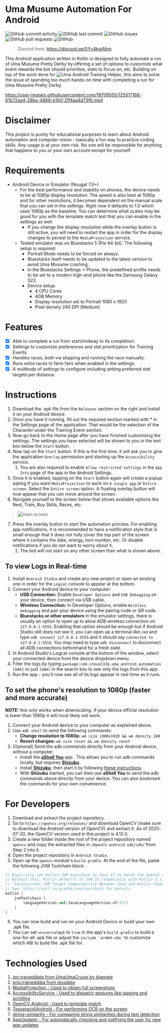 # Uma Musume Automation For Android

![GitHub commit activity](https://img.shields.io/github/commit-activity/m/steve1316/uma-android-automation?logo=GitHub) ![GitHub last commit](https://img.shields.io/github/last-commit/steve1316/uma-android-automation?logo=GitHub) ![GitHub issues](https://img.shields.io/github/issues/steve1316/uma-android-automation?logo=GitHub) ![GitHub pull requests](https://img.shields.io/github/issues-pr/steve1316/uma-android-automation?logo=GitHub) ![GitHub](https://img.shields.io/github/license/steve1316/uma-android-automation?logo=GitHub)

> Discord here: https://discord.gg/5Yv4kqjAbm

This Android application written in Kotlin is designed to fully automate a run of Uma Musume Pretty Derby by offering a set of options to customize what event rewards the bot should prioritise, stats to focus on, etc. Building on top of the work done for ![Uma Android Training Helper](https://github.com/steve1316/uma-android-training-helper), this aims to solve the issue of spending too much hands-on time with completing a run for Uma Musume Pretty Derby.

https://user-images.githubusercontent.com/18709555/125517168-61b72aa4-28be-4868-b160-2ff4aa4d73f6.mp4

# Disclaimer

This project is purely for educational purposes to learn about Android automation and computer vision - basically a fun way to practice coding skills. Any usage is at your own risk. No one will be responsible for anything that happens to you or your own account except for yourself.

# Requirements

-   Android Device or Emulator (Nougat 7.0+)
    -   For the best performance and stability on phones, the device needs to be at 1080p display resolution. The speed is also best at 1080p and for other resolutions, it becomes dependent on the manual scale that you can set in the settings. Right now it defaults to 1.0 which uses 1080p as the baseline. You can determine what scales may be good for you with the template match test that you can enable in the settings as well.
        -   If you change the display resolution while the overlay button is still active, you will need to restart the app in order for the display changes to persist to the `MediaProjection` service.
    -   Tested emulator was on Bluestacks 5 (Pie 64-bit). The following setup is required:
        -   Portrait Mode needs to be forced on always.
        -   Bluestacks itself needs to be updated to the latest version to avoid Uma Musume crashing.
        -   In the Bluestacks Settings > Phone, the predefined profile needs to be set to a modern high-end phone like the Samsung Galaxy S22.
        -   Device setup:
            -   4 CPU Cores
            -   4GB Memory
            -   Display resolution set to Portrait 1080 x 1920
            -   Pixel density 240 DPI (Medium)

# Features

-   [x] Able to complete a run from start/midway to its completion.
-   [x] Settings to customize preferences and stat prioritization for Training Events.
-   [x] Handles races, both via skipping and running the race manually.
-   [x] Runs extra races to farm fans when enabled in the settings.
-   [x] A multitude of settings to configure including setting preferred stat targets per distance.

# Instructions

1. Download the .apk file from the `Releases` section on the right and install it on your Android device.
2. Once you have it running, fill out the required section marked with \* in the Settings page of the application. That would be the selection of the Character under the Training Event section.
3. Now go back to the Home page after you have finished customizing the settings. The settings you have selected will be shown to you in the text box below the `Start` button.
4. Now tap on the `Start` button. If this is the first time, it will ask you to give the application `Overlay` permission and starting up the `Accessibility` service.
    1. You are also required to enable `Allow restricted settings` in the `App Info` page of the app in the Android Settings.
5. Once it is enabled, tapping on the `Start` button again will create a popup asking if you want `MediaProjection` to work on `A single app` or `Entire screen`. Select the `Entire screen` option. A floating overlay button will now appear that you can move around the screen.
6. Navigate yourself to the screen below that shows available options like Rest, Train, Buy Skills, Races, etc.

> ![main screen](https://user-images.githubusercontent.com/18709555/125517626-d276cda0-bffa-441d-a511-a222237837a1.jpg)

7. Press the overlay button to start the automation process. For enabling app notifications, it is recommended to have a notification style that is small enough that it does not fully cover the top part of the screen where it contains the date, energy, turn number, etc. Or disable notifications if you do not want to worry about it.
    1. The bot will not start on any other screen than what is shown above.

## To view Logs in Real-time

1. Install `Android Studio` and create any new project or open an existing one in order for the `Logcat` console to appear at the bottom.
2. Connect your Android device to your computer:
   - **USB Connection:** Enable `Developer Options` and `USB Debugging` on your device, then connect via USB cable.
   - **Wireless Connection:** In Developer Options, enable `Wireless debugging` and pair your device using the pairing code or QR code.
   - **Bluestacks or other emulators** In the emulator settings, there is usually an option to open up to allow ADB wireless connection on `127.0.0.1:5555`. Enabling that option should be enough but if Android Studio still does not see it, you can open up a terminal like `cmd` and type `adb connect 127.0.0.1:5555` and it should say `connected to 127.0.0.1:5555`. You may need to type `adb disconnect` to disconnect all ADB connections beforehand for a fresh slate.
3. In Android Studio's Logcat console at the bottom of the window, select your connected device from the device dropdown menu.
4. Filter the logs by typing `package:com.steve1316.uma_android_automation [UAA]` or just `[UAA]` in the search box to see only the logs from this app.
5. Run the app - you'll now see all of its logs appear in real-time as it runs.

## To set the phone's resolution to 1080p (faster and more accurate)

**NOTE:** this only works when downscaling. If your device official resolution is lower than 1080p it will most likely not work.
1. Connect your Android device to your computer as explained above.
2. Use `adb shell` to send the following commands:
   - **Change resolution to 1080p:** `wm size 1080x1920 && wm density 240`
   - **Revert changes:** `wm size reset && wm density reset`
3. (Optional) Send the adb commands directly from your Android device, without a computer.
   - Install the [**aShell You**](https://github.com/DP-Hridayan/aShellYou) app . This allows you to run adb commands locally, but requires [**Shizuku**](https://github.com/RikkaApps/Shizuku).
   - Install [**Shizuku**](https://github.com/RikkaApps/Shizuku), then start it by following [these instructions](https://shizuku.rikka.app/guide/setup/#start-via-wireless-debugging).
   - With **Shizuku** started, you can then use **aShell You** to send the adb commands above directly from your device. You can also bookmark the commands for your own convenience. 


# For Developers

1. Download and extract the project repository.
2. Go to `https://opencv.org/releases/` and download OpenCV (make sure to download the Android version of OpenCV) and extract it. As of 2025-07-20, the OpenCV version used in this project is 4.12.0.
3. Create a new folder inside the root of the project repository named `opencv` and copy the extracted files in `/OpenCV-android-sdk/sdk/` from Step 2 into it.
4. Open the project repository in `Android Studio`.
5. Open up the `opencv` module's `build.gradle`. At the end of the file, paste the following JVM Toolchain block:

```kotlin
// Explicitly set Kotlin JVM toolchain to Java 17 to match the OpenCV module's Java target.
// Without this, Kotlin defaults to JVM 21 (especially with Kotlin 2.x), which causes a build failure:
// "Inconsistent JVM Target Compatibility Between Java and Kotlin Tasks".
// See: https://kotl.in/gradle/jvm/toolchain for details.
kotlin {
    jvmToolchain {
        languageVersion.set(JavaLanguageVersion.of(17))
    }
}
```

6. You can now build and run on your Android Device or build your own .apk file.
7. You can set `universalApk` to `true` in the app's `build.gradle` to build a one-for-all .apk file or adjust the `include 'arm64-v8a'` to customize which ABI to build the .apk file for.

# Technologies Used

1. [jpn.traineddata from UmaUmaCruise by @amate](https://github.com/amate/UmaUmaCruise)
2. [eng.traineddata from tessdata](https://github.com/tesseract-ocr/tessdata)
3. [MediaProjection - Used to obtain full screenshots](https://developer.android.com/reference/android/media/projection/MediaProjection)
4. [AccessibilityService - Used to dispatch gestures like tapping and scrolling](https://developer.android.com/reference/android/accessibilityservice/AccessibilityService)
5. [OpenCV Android - Used to template match](https://opencv.org/releases/)
6. [Tesseract4Android - For performing OCR on the screen](https://github.com/adaptech-cz/Tesseract4Android)
7. [string-similarity - For comparing string similarities during text detection](https://github.com/rrice/java-string-similarity)
8. [AppUpdater - For automatically checking and notifying the user for new app updates](https://github.com/javiersantos/AppUpdater)
